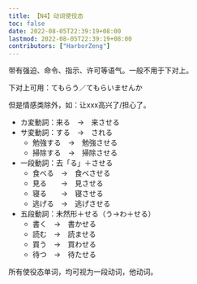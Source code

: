 ```yaml
---
title: 【N4】动词使役态
toc: false
date: 2022-08-05T22:39:19+08:00
lastmod: 2022-08-05T22:39:19+08:00
contributors: ["HarborZeng"]
---
```


带有强迫、命令、指示、许可等语气。一般不用于下对上。

下对上可用：てもらう／てもらいませんか

但是情感类除外，如：让xxx高兴了/担心了。

- カ変動詞：来る　→　来させる
- サ変動詞：する　→　される
  - 勉強する　→　勉強させる
  - 掃除する　→　掃除させる
- 一段動詞：去「る」＋させる
  - 食べる　→　食べさせる
  - 見る　　→　見させる
  - 寝る　　→　寝させる
  - 逃げる　→　逃げさせる
- 五段動詞：未然形＋せる（う→わ＋せる）
  - 書く　→　書かせる
  - 読む　→　読ませる
  - 買う　→　買わせる
  - 待つ　→　待たせる

所有使役态单词，均可视为一段动词，他动词。

